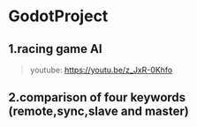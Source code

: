 # GodotProject

## 1.racing game AI
> youtube: https://youtu.be/z_JxR-0Khfo
## 2.comparison of four keywords (remote,sync,slave and master)
